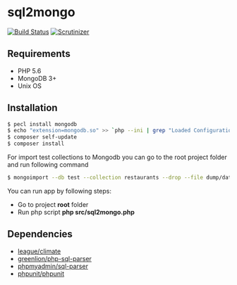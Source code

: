 # sql2mongo

[![Build Status](https://travis-ci.org/SerhiiTsybulskyi/sql2mongo.svg?branch=master)](https://travis-ci.org/SerhiiTsybulskyi/sql2mongo)
[<img src="https://scrutinizer-ci.com/g/SerhiiTsybulskyi/sql2mongo/badges/quality-score.png?b=master" alt="Scrutinizer" />](https://scrutinizer-ci.com/g/SerhiiTsybulskyi/sql2mongo)
## Requirements

+ PHP 5.6
+ MongoDB 3+
+ Unix OS

## Installation

```bash
$ pecl install mongodb
$ echo "extension=mongodb.so" >> `php --ini | grep "Loaded Configuration" | sed -e "s|.*:\s*||"`
$ composer self-update
$ composer install

```

For import test collections to Mongodb you can go to the root project folder and run following command

```bash
$ mongoimport --db test --collection restaurants --drop --file dump/dataset.json
```

You can run app by following steps:
+ Go to project **root** folder
+ Run php script **php src/sql2mongo.php**


## Dependencies
+ [league/climate](https://github.com/thephpleague/climate)
+ [greenlion/php-sql-parser](https://github.com/greenlion/php-sql-parser)
+ [phpmyadmin/sql-parser](https://github.com/phpmyadmin/sql-parser)
+ [phpunit/phpunit](https://github.com/sebastianbergmann/phpunit)
